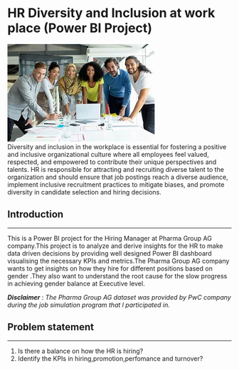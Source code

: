 # HR Diversity and Inclusion at work place (Power BI Project)


 ![](introdash.jfif)   
Diversity and inclusion in the workplace is essential for fostering a positive and inclusive organizational culture where all employees feel valued, respected, and empowered to 
contribute their unique perspectives and talents. HR is responsible for attracting and recruiting diverse talent to the organization and should ensure that job postings reach a diverse audience, implement inclusive recruitment practices to mitigate biases, and promote diversity in candidate selection and hiring decisions.



## Introduction
---


This is a Power BI project for the Hiring Manager at Pharma Group AG company.This project is to analyze and derive insights for the HR  to make data driven decisions by providing well designed Power BI dashboard visualising the necessary KPIs and metrics.The Pharma Group AG company wants to get insights on how they hire for different positions based on gender .They also want to understand the root cause for the slow progress in achieving gender balance at Executive level.


**_Disclaimer_**  :  _The Pharma Group AG dataset was provided by PwC company during the job simulation program that l participated in._


## Problem statement
---


1. Is there a balance  on how the HR is hiring?
2. Identify the  KPIs in hiring,promotion,perfomance and turnover?
   
   
